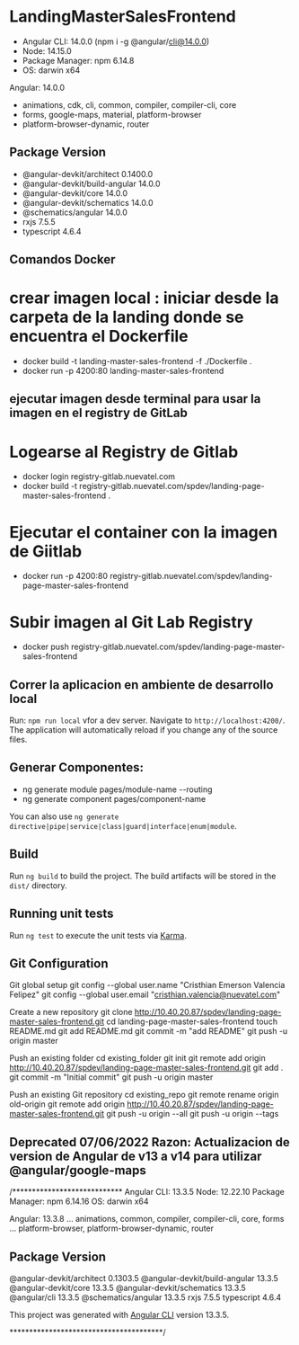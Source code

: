 # LandingMasterSalesFrontend  

- Angular CLI: 14.0.0 (npm i -g  @angular/cli@14.0.0)
- Node: 14.15.0
- Package Manager: npm 6.14.8 
- OS: darwin x64

Angular: 14.0.0
- animations, cdk, cli, common, compiler, compiler-cli, core
- forms, google-maps, material, platform-browser
- platform-browser-dynamic, router

Package                         Version
---------------------------------------------------------
- @angular-devkit/architect       0.1400.0
- @angular-devkit/build-angular   14.0.0
- @angular-devkit/core            14.0.0
- @angular-devkit/schematics      14.0.0
- @schematics/angular             14.0.0
- rxjs                            7.5.5
- typescript                      4.6.4

## Comandos Docker 
# crear imagen local : iniciar desde la carpeta de la landing donde se encuentra el Dockerfile
- docker build -t landing-master-sales-frontend -f ./Dockerfile .
- docker run -p 4200:80 landing-master-sales-frontend

## ejecutar imagen desde terminal para usar la imagen en el registry de GitLab
# Logearse al Registry de Gitlab
- docker login registry-gitlab.nuevatel.com
- docker build -t registry-gitlab.nuevatel.com/spdev/landing-page-master-sales-frontend .

# Ejecutar el container con la imagen de Giitlab

- docker run -p 4200:80 registry-gitlab.nuevatel.com/spdev/landing-page-master-sales-frontend

# Subir imagen al Git Lab Registry
- docker push registry-gitlab.nuevatel.com/spdev/landing-page-master-sales-frontend

## Correr la aplicacion en ambiente de desarrollo local

Run: `npm run local` vfor a dev server. Navigate to `http://localhost:4200/`. The application will automatically reload if you change any of the source files.

## Generar Componentes:
   - ng generate module pages/module-name --routing
   - ng generate component pages/component-name

You can also use `ng generate directive|pipe|service|class|guard|interface|enum|module`.

## Build

Run `ng build` to build the project. The build artifacts will be stored in the `dist/` directory.

## Running unit tests

Run `ng test` to execute the unit tests via [Karma](https://karma-runner.github.io).



## Git Configuration

Git global setup
git config --global user.name "Cristhian Emerson Valencia Felipez"
git config --global user.email "cristhian.valencia@nuevatel.com"

Create a new repository
git clone http://10.40.20.87/spdev/landing-page-master-sales-frontend.git
cd landing-page-master-sales-frontend
touch README.md
git add README.md
git commit -m "add README"
git push -u origin master

Push an existing folder
cd existing_folder
git init
git remote add origin http://10.40.20.87/spdev/landing-page-master-sales-frontend.git
git add .
git commit -m "Initial commit"
git push -u origin master

Push an existing Git repository
cd existing_repo
git remote rename origin old-origin
git remote add origin http://10.40.20.87/spdev/landing-page-master-sales-frontend.git
git push -u origin --all
git push -u origin --tags



## Deprecated 07/06/2022 Razon: Actualizacion de version de Angular de v13 a v14 para utilizar @angular/google-maps
/****************************
Angular CLI: 13.3.5
Node: 12.22.10
Package Manager: npm 6.14.16
OS: darwin x64

Angular: 13.3.8
... animations, common, compiler, compiler-cli, core, forms
... platform-browser, platform-browser-dynamic, router

Package                         Version
---------------------------------------------------------
@angular-devkit/architect       0.1303.5
@angular-devkit/build-angular   13.3.5
@angular-devkit/core            13.3.5
@angular-devkit/schematics      13.3.5
@angular/cli                    13.3.5
@schematics/angular             13.3.5
rxjs                            7.5.5
typescript                      4.6.4

This project was generated with [Angular CLI](https://github.com/angular/angular-cli) version 13.3.5.

***************************************/
